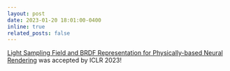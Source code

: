 ```yaml
---
layout: post
date: 2023-01-20 18:01:00-0400
inline: true
related_posts: false
---
```


[Light Sampling Field and BRDF Representation for Physically-based Neural Rendering](https://jingyangcarl.github.io/LightSamplingField/) was accepted by ICLR 2023!
